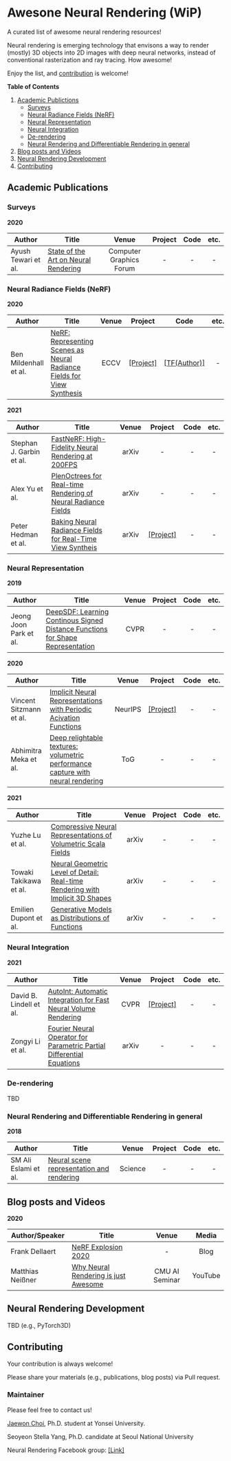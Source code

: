 # Awesone Neural Rendering (WiP)

A curated list of awesome neural rendering resources!

Neural rendering is emerging technology that envisons a way to render (mostly) 3D objects into 2D images with deep neural networks, instead of conventional rasterization and ray tracing. How awesome!

Enjoy the list, and [contribution](#contributing) is welcome!

**Table of Contents**

1. [Academic Publictions](#academic-publications)
    * [Surveys](#surveys)
    * [Neural Radiance Fields (NeRF)](#neural-radiance-fields-nerf)
    * [Neural Representation](#neural-representation)
    * [Neural Integration](#neural-integration)
    * [De-rendering](#de-rendering)
    * [Neural Rendering and Differentiable Rendering in general](#neural-rendering-and-differentiable-rendering-in-general)
3. [Blog posts and Videos](#blog-posts-and-videos)
4. [Neural Rendering Development](#neural-rendering-development)
5. [Contributing](#contributing)

## Academic Publications


### Surveys

**2020**

| Author | Title | Venue | Project | Code | etc. |
|---|---|:---:|:---:|:---:|:---:|
| Ayush Tewari et al. | [State of the Art on Neural Rendering](https://arxiv.org/abs/2004.03805) | Computer Graphics Forum | - | - | - |

### Neural Radiance Fields (NeRF)

**2020**

| Author | Title | Venue | Project | Code | etc. |
|---|---|:---:|:---:|:---:|:---:|
| Ben Mildenhall et al. | [NeRF: Representing Scenes as Neural Radiance Fields for View Synthesis](https://arxiv.org/abs/2003.08934) | ECCV | [[Project]](https://www.matthewtancik.com/nerf) | [[TF(Author)]](https://github.com/bmild/nerf) | - |

**2021**

| Author | Title | Venue | Project | Code | etc. |
|---|---|:---:|:---:|:---:|:---:|
| Stephan J. Garbin et al. | [FastNeRF: High-Fidelity Neural Rendering at 200FPS](https://arxiv.org/abs/2103.10380) | arXiv | - | - | - |
| Alex Yu et al. | [PlenOctrees for Real-time Rendering of Neural Radiance Fields](https://arxiv.org/abs/2103.14024) | arXiv | - | - | - |
| Peter Hedman et al. | [Baking Neural Radiance Fields for Real-Time View Syntheis](https://arxiv.org/abs/2103.14645) | arXiv | [[Project]](https://phog.github.io/snerg/) | - | - |

### Neural Representation

**2019**

| Author | Title | Venue | Project | Code | etc. |
|---|---|:---:|:---:|:---:|:---:|
| Jeong Joon Park et al. | [DeepSDF: Learning Continous Signed Distance Functions for Shape Representation](https://openaccess.thecvf.com/content_CVPR_2019/html/Park_DeepSDF_Learning_Continuous_Signed_Distance_Functions_for_Shape_Representation_CVPR_2019_paper.html) | CVPR | - | - | - |

**2020**

| Author | Title | Venue | Project | Code | etc. |
|---|---|:---:|:---:|:---:|:---:|
| Vincent Sitzmann et al. | [Implicit Neural Representations with Periodic Acivation Functions](https://arxiv.org/abs/2006.09661) | NeurIPS | [[Project]](https://vsitzmann.github.io/siren/) | - | - |
| Abhimitra Meka et al.	| [Deep relightable textures: volumetric performance capture with neural rendering](https://dl.acm.org/doi/abs/10.1145/3414685.3417814) | ToG | - | - | - |

**2021**

| Author | Title | Venue | Project | Code | etc. |
|---|---|:---:|:---:|:---:|:---:|
| Yuzhe Lu et al. | [Compressive Neural Representations of Volumetric Scala Fields](https://arxiv.org/abs/2104.04523) | arXiv | - | - | - |
| Towaki Takikawa et al. | [Neural Geometric Level of Detail: Real-time Rendering with Implicit 3D Shapes](https://arxiv.org/abs/2101.10994) | arXiv | - | - | - |
| Emilien Dupont et al. | [Generative Models as Distributions of Functions](https://arxiv.org/abs/2102.04776) | arXiv | - | - | - |


### Neural Integration

**2021**

| Author | Title | Venue | Project | Code | etc. |
|---|---|:---:|:---:|:---:|:---:|
| David B. Lindell et al. | [AutoInt: Automatic Integration for Fast Neural Volume Rendering](https://arxiv.org/abs/2012.01714) | CVPR | [[Project]](http://www.computationalimaging.org/publications/automatic-integration/) | - | - |
| Zongyi Li et al. | [Fourier Neural Operator for Parametric Partial Differential Equations](https://arxiv.org/abs/2010.08895) | arXiv | - | - | - |

### De-rendering

TBD

### Neural Rendering and Differentiable Rendering in general

**2018**

| Author | Title | Venue | Project | Code | etc. |
|---|---|:---:|:---:|:---:|:---:|
| SM Ali Eslami et al. | [Neural scene representation and rendering](https://science.sciencemag.org/content/360/6394/1204.abstract) | Science | - | - | - |

## Blog posts and Videos

**2020**

| Author/Speaker | Title | Venue | Media |
|---|---|:---:|:---:|
| Frank Dellaert | [NeRF Explosion 2020](https://dellaert.github.io/NeRF/) | - | Blog |
| Matthias Neißner | [Why Neural Rendering is just Awesome](https://www.youtube.com/watch?v=zNvS5hQsWEo) | CMU AI Seminar | YouTube |

## Neural Rendering Development

TBD (e.g., PyTorch3D)

## Contributing

Your contribution is always welcome!

Please share your materials (e.g., publications, blog posts) via Pull request.

### Maintainer

Please feel free to contact us!

[Jaewon Choi](https://sites.google.com/view/jaewon-choi), Ph.D. student at Yonsei University.

Seoyeon Stella Yang, Ph.D. candidate at Seoul National University

Neural Rendering Facebook group: [[Link]](https://www.facebook.com/groups/neuralrendering)
